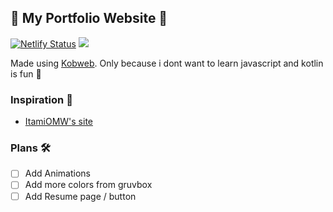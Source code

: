 ## 🌟 My Portfolio Website 🌟

[![Netlify Status](https://api.netlify.com/api/v1/badges/e8385039-685c-495a-a37a-349d8cb6b323/deploy-status)](https://app.netlify.com/sites/shub39/deploys)
![](https://img.shields.io/github/repo-size/shub39/portfolio?color=CAC992&label=SIZE&logo=googledrive&logoColor=D9E0EE&labelColor=292324)

Made using <a href="https://kobweb.varabyte.com/">Kobweb</a>. Only because i dont want to learn javascript and kotlin is fun 🫠

### Inspiration 🌟
- [ItamiOMW's site](https://github.com/ItamiOMW/ItamiMobileSite)

### Plans 🛠️
- [ ] Add Animations
- [ ] Add more colors from gruvbox
- [ ] Add Resume page / button